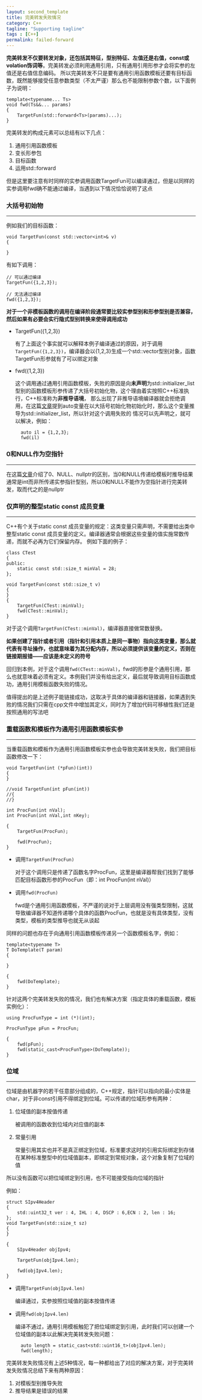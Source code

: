```yaml
---
layout: second_template
title: 完美转发失败情况
category: C++
tagline: "Supporting tagline"
tags : [C++]
permalink: failed-forward
---
```


[nullptr_NULL_0]:/nullptr&NULL&0
[auto_type_deduction]:/auto-type-deduction

**完美转发不仅要转发对象，还包括其特征，型别特征、左值还是右值，const或volation饰词等**。完美转发必须利用通用引用，只有通用引用形参才会将实参的左值还是右值信息编码。
所以完美转发不只是要有通用引用函数模板还要有目标函数，既然能够接受任意参数类型（不太严谨）那么也不能限制参数个数，以下面例子为说明：

	template<typename... Ts>
	void fwd(Ts&&... params)
	{
		TargetFun(std::forward<Ts>(params)...);
	}
	
完美转发的构成元素可以总结有以下几点：

1. 通用引用函数模板
2. 变长形参包
3. 目标函数
4. 运用std::forward

但是这里要注意有时同样的实参调用函数TargetFun可以编译通过，但是以同样的实参调用fwd确不能通过编译，当遇到以下情况恰恰说明了这点

### 大括号初始物
--------------------------------------------------

例如我们的目标函数：
	
	void TargetFun(const std::vector<int>& v)
	{
		
	}
	
有如下调用：
	
	// 可以通过编译
	TargetFun({1,2,3});
	
	// 无法通过编译
	fwd({1,2,3});
	
**对于一个非模板函数的调用在编译阶段通常要比较实参型别和形参型别是否兼容，然后如果有必要会实行隐式型别转换来使得调用成功**

* TargetFun({1,2,3})
	
	有了上面这个事实就可以解释本例子编译通过的原因，对于调用`TargetFun({1,2,3})`，编译器会以{1,2,3}生成一个std::vector<int>型别对象，函数TargetFun形参就有了可以绑定对象
	
* fwd({1,2,3})
	
	这个调用通过通用引用函数模板，失败的原因是向**未声明**为std::initializer_list型别的函数模板形参传递了大括号初始化物，这个理由着实按照C++标准执行，C++标准称为**非推导语境**，
	那么出现了非推导语境编译器就会拒绝调用，在这篇[文章][auto_type_deduction]提到auto变量在以大括号初始化物初始化时，那么这个变量推导为std::initializer_list，所以针对这个调用失败的
	情况可以先声明之，就可以解决，例如：
	
		auto il = {1,2,3};
		fwd(il)
		
### 0和NULL作为空指针
--------------------------------------------------

在这篇[文章][nullptr_NULL_0]介绍了0、NULL、nullptr的区别，当0和NULL传递给模板时推导结果通常是int而非所传递实参指针型别，所以0和NULL不能作为空指针进行完美转发，取而代之的是nullptr

### 仅声明的整型static const 成员变量
--------------------------------------------------

C++有个关于static const 成员变量的规定：这类变量只需声明，不需要给出类中整型static const 成员变量的定义。编译器通常会根据这些变量的值实施常数传递，而就不必再为它们保留内存。
例如下面的例子：

	class CTest
	{
	public:
		static const std::size_t minVal = 28;
	};
	
	void TargetFun(const std::size_t v)
	{
	}
	{
		TargetFun(CTest::minVal);
		fwd(CTest::minVal);
	}
	
对于这个调用`TargetFun(CTest::minVal)`，编译器直接做常数替换。

**如果创建了指针或者引用（指针和引用本质上是同一事物）指向这类变量，那么就代表有寻址操作，也就意味着为其分配内存，所以必须提供该变量的定义，否则在链接期报错——应该是未定义的符号**

回归到本例，对于这个调用`fwd(CTest::minVal)`，fwd的形参是个通用引用，那么也就意味着必须有定义。本例我们并没有给出定义，最后就导致调用目标函数成功，通用引用模板函数失败的情况。

值得提出的是上述例子能链接成功，这取决于具体的编译器和链接器，如果遇到失败的情况我们只需在cpp文件中增加其定义，同时为了增加代码可移植性我们还是按照通用的写法吧

### 重载函数和模板作为通用引用函数模板实参
--------------------------------------------------

当重载函数和模板作为通用引用函数模板实参也会导致完美转发失败，我们把目标函数修改一下：

	void TargetFun(int (*pFun)(int))
	{
	}
	
	//void TargetFun(int pFun(int))
	//{
	//}
	
	int ProcFun(int nVal);
	int ProcFun(int nVal,int nKey);
	
	{
		TargetFun(ProcFun);
		
		fwd(ProcFun);
	}
	
* 调用`TargetFun(ProcFun)`

	对于这个调用只是传递了函数名字ProcFun，这里是编译器帮我们找到了能够匹配目标函数形参的ProcFun（即：int ProcFun(int nVal)）
	
* 调用`fwd(ProcFun)`
	
	fwd是个通用引用函数模板，不严谨的说对于上层调用没有强类型限制，这就导致编译器不知道传递哪个具体的函数ProcFun，也就是没有具体类型，没有类型，模板的类型推导也就无从谈起
	
同样的问题也存在于向通用引用函数模板传递另一个函数模板名字，例如：

	template<typename T>
	T DoTemplate(T param)
	{
		
	}
	
	{
		fwd(DoTemplate);
	}
	
针对这两个完美转发失败的情况，我们也有解决方案（指定具体的重载函数，模板实例化）：
	
	using ProcFunType = int (*)(int);
	
	ProcFunType pFun = ProcFun;
	
	{
		fwd(pFun);
		fwd(static_cast<ProcFunType>(DoTemplate));
	}
	
### 位域
--------------------------------------------------

位域是由机器字的若干任意部分组成的，C++规定，指针可以指向的最小实体是char，对于非const引用不得绑定到位域。可以传递的位域形参有两种：

1. 位域值的副本按值传递
	
	被调用的函数收到位域内对应值的副本
	
2. 常量引用
	
	常量引用其实也并不是真正绑定到位域，标准要求这时的引用实际绑定到存储在某种标准整型中的位域值副本，即绑定到常规对象，这个对象复制了位域的值
	
所以没有函数可以把位域绑定到引用，也不可能接受指向位域的指针

例如：
	
	struct SIpv4Header
	{
		std::uint32_t ver : 4, IHL : 4, DSCP : 6,ECN : 2, len : 16;
	};
	void TargetFun(std::size_t sz)
	{
	}
	
	{
		SIpv4Header objIpv4;
		
		TargetFun(objIpv4.len);

		fwd(objIpv4.len);
	}
	
* 调用`TargetFun(objIpv4.len)`
	
	编译通过，实参按照位域值的副本按值传递
	
* 调用`fwd(objIpv4.len)`
	
	编译不通过，通用引用模板触犯了把位域绑定到引用，此时我们可以创建一个位域值的副本以此解决完美转发失败问题：
	
		auto length = static_cast<std::uint16_t>(objIpv4.len);
		fwd(length);
		
完美转发失败情况有上述5种情况，每一种都给出了对应的解决方案，对于完美转发失败情况总结下来有两种原因：
	
1. 对模板型别推导失败
2. 推导结果是错误的结果